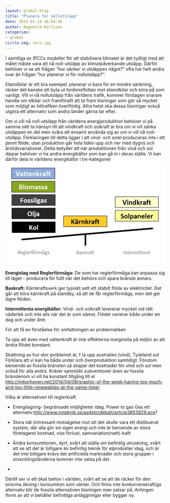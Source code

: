```yaml
---
layout: global-blog
title: "Planera för nollutsläpp"
date: 2015-01-14 16:54:46
author: Ragnhild Karlsson
categories:
- global
circle-img: zero.jpg
---
```


I samtliga av IPCCs modeller för att stabilisera klimatet är det tydligt med att målet måste vara att nå noll-utsläpp av klimatpåverkande utsläpp. Därför behöver vi se att frågan ”hur sänker vi utsläppen något?” ofta har helt andra svar än frågan ”hur planerar vi för nollutsläpp?”.

Etanolbilar är ett bra exempel: planerar vi bara för en mindre sänkning, räcker det kanske att byta ut fordonsflottan mot etanolbilar och köra på som vanligt. Vill vi nå nollutsläpp från världens trafik, kommer förslagen snarare handla om elbilar och framförallt att ta fram lösningar som gör så mycket som möjligt av biltrafiken överflödig. Allra helst ska dessa lösningar också utgöra ett alternativ som andra länder gärna tar efter.

Om vi vill nå noll-utsläpp från världens energiproduktion behöver vi på samma sätt ta hänsyn till att vindkraft och solkraft är bra om vi vill sänka utsläppen en del men svåra att ensamt använda sig av om vi vill nå noll-utsläpp.
Förklaringen till detta ligger i att vind- och solel produceras inte i ett jämnt flöde, utan produktion går hela tiden upp och ner med dygns och årstidsvariationer. Detta betyder att när produktionen från vind och sol dippar behöver vi ha andra energikällor som kan gå in i deras ställe. Vi kan därför dela in världens energikällor i tre-kategorier
<img class="img-responsive blog-img" src= "/assets/img/global/reglerkraft.jpg">

<b>Energislag med Reglerförmåga:</b> De som har reglerförmåga kan anpassa sig till läget – producera för fullt när det behövs och spara bränsle annars.

<b>Baskraft:</b> Kärnkraftsverk ger typiskt sett ett stabilt flöde av elektricitet. Det går att köra kärnkraft på standby, så att de får reglerförmåga, men det ger lägre flöden.

<b>Intermittenta energikällor:</b> Vind- och solkraft levererar mycket vid rätt väderlek och inte alls när det är som sämst. Flödet varierar både under en dag och under året.

För att få en förståelse för omfattningen av problematiken

Ta upp att även med vattenkraft är inte effekterna marginella på miljön av att ändra flödet konstant.

Skattning av hur stor problemet är, f
ta upp australien (vind), Tyskland sol
Förklara att vi kan ha båda under och överproduktion samtidigt.
Förutom beroende av fossila bränslen så skapar det kostnader för vind och sol men också för alla andra. Kräver sannolikt subventioner även av fossila bränslenom vi vill ha konstant tillgång till el
http://jmkorhonen.net/2014/04/08/graphic-of-the-week-having-too-much-and-too-little-renewables-at-the-same-time/

Vilka är alternativen till reglerkraft

- Energilagring- begränsade möjligheter idag.
Power to gas
Gas ett alternativ:http://www.nyteknik.se/asikter/debatt/article3853829.ece?

- Stora nät (intressant motsägelse mot att det skulle vara ett distibuerat system, där alla gör sin egen energi och inte är beroende av stora företagare) kostnad, viss förlust, samvariation(natt)-kallt
- Ändra konsumtionen, dyrt, svårt att ställa om befintlig utrustning, svårt att se att det är billigare än befintlig teknik för elprodukter idag,  och är det inte billigare krävs det artificiella marknader och  stora grupper i utvecklingsländerna kommer inte satsa på det.
- 

Därtill ser vi ett ökat behov i världen, svårt att se att de räcker för den enorma ökning i konsumtion som väntar. Och finns inte konkurrenskraftiga alternativ blir de fossila alternativen lösningen man satsar på. Antingen iform av att vi behåller befintliga anläggningar eller bygger ny.
